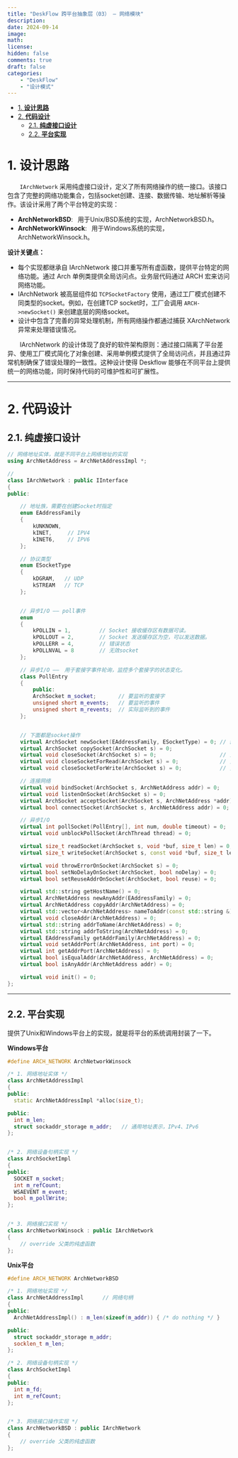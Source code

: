 ```yaml
---
title: "DeskFlow 跨平台抽象层（03） — 网络模块"
description: 
date: 2024-09-14
image: 
math: 
license: 
hidden: false
comments: true
draft: false
categories:
    - "DeskFlow"
    - "设计模式"
---
```



- [1. **设计思路**](#1-设计思路)
- [2. **代码设计**](#2-代码设计)
  - [2.1. **纯虚接口设计**](#21-纯虚接口设计)
  - [2.2. **平台实现**](#22-平台实现)


# 1. **设计思路**  

&emsp;&emsp;`IArchNetwork` 采用纯虚接口设计，定义了所有网络操作的统一接口。该接口包含了完整的网络功能集合，包括socket创建、连接、数据传输、地址解析等操作。该设计采用了两个平台特定的实现：
- **ArchNetworkBSD**: &ensp;用于Unix/BSD系统的实现，ArchNetworkBSD.h。  
- **ArchNetworkWinsock**: &ensp;用于Windows系统的实现，ArchNetworkWinsock.h。  

**设计关键点：**   
- 每个实现都继承自 IArchNetwork 接口并重写所有虚函数，提供平台特定的网络功能。通过 Arch 单例类提供全局访问点。业务层代码通过 ARCH 宏来访问网络功能。   
- IArchNetwork 被高层组件如 `TCPSocketFactory` 使用，通过工厂模式创建不同类型的socket。例如，在创建TCP socket时，工厂会调用 `ARCH->newSocket()` 来创建底层的网络socket。  
- 设计中包含了完善的异常处理机制，所有网络操作都通过捕获 XArchNetwork 异常来处理错误情况。   

&emsp;&emsp;IArchNetwork 的设计体现了良好的软件架构原则：通过接口隔离了平台差异、使用工厂模式简化了对象创建、采用单例模式提供了全局访问点，并且通过异常机制确保了错误处理的一致性。这种设计使得 Deskflow 能够在不同平台上提供统一的网络功能，同时保持代码的可维护性和可扩展性。

---

# 2. **代码设计**
## 2.1. **纯虚接口设计**
```cpp
// 网络地址实体，就是不同平台上网络地址的实现
using ArchNetAddress = ArchNetAddressImpl *; 

// 
class IArchNetwork : public IInterface
{
public:

    // 地址族，需要在创建Socket时指定
    enum EAddressFamily
    {
        kUNKNOWN,
        kINET,     // IPV4
        kINET6,    // IPV6
    };

    // 协议类型
    enum ESocketType
    {
        kDGRAM,   // UDP
        kSTREAM   // TCP
    };


    // 异步I/O —— poll事件
    enum
    {
        kPOLLIN = 1,         // Socket 接收缓存区有数据可读。
        kPOLLOUT = 2,        // Socket 发送缓存区为空，可以发送数据。
        kPOLLERR = 4,        // 错误状态
        kPOLLNVAL = 8        // 无效socket
    };

    // 异步I/O ——　用于套接字事件轮询，监控多个套接字的状态变化。
    class PollEntry
    {
        public:
        ArchSocket m_socket;       // 要监听的套接字
        unsigned short m_events;   // 要监听的事件
        unsigned short m_revents;  // 实际监听到的事件
    };


    // 下面都是socket操作
    virtual ArchSocket newSocket(EAddressFamily, ESocketType) = 0; // 创建socket
    virtual ArchSocket copySocket(ArchSocket s) = 0;               
    virtual void closeSocket(ArchSocket s) = 0;                    // 关闭sokcet
    virtual void closeSocketForRead(ArchSocket s) = 0;             // 关闭读通道
    virtual void closeSocketForWrite(ArchSocket s) = 0;            // 关闭写通道

    // 连接网络
    virtual void bindSocket(ArchSocket s, ArchNetAddress addr) = 0;           // 绑定地址，服务端
    virtual void listenOnSocket(ArchSocket s) = 0;                            // 监听客户端连接，服务端
    virtual ArchSocket acceptSocket(ArchSocket s, ArchNetAddress *addr) = 0;  // 接收客户端连接，服务端
    virtual bool connectSocket(ArchSocket s, ArchNetAddress addr) = 0;        // 向服务端发起连接，客户端

    // 异步I/O
    virtual int pollSocket(PollEntry[], int num, double timeout) = 0;         // 使用poll轮训socket
    virtual void unblockPollSocket(ArchThread thread) = 0;                    // 解除轮询阻塞 

    virtual size_t readSocket(ArchSocket s, void *buf, size_t len) = 0;        // 读socket
    virtual size_t writeSocket(ArchSocket s, const void *buf, size_t len) = 0; // 写socket

    virtual void throwErrorOnSocket(ArchSocket s) = 0;
    virtual bool setNoDelayOnSocket(ArchSocket, bool noDelay) = 0;             // 启用/禁用Nagle算法
    virtual bool setReuseAddrOnSocket(ArchSocket, bool reuse) = 0;             // 地址重用选项

    virtual std::string getHostName() = 0;
    virtual ArchNetAddress newAnyAddr(EAddressFamily) = 0;                     // 创建通配地址
    virtual ArchNetAddress copyAddr(ArchNetAddress) = 0;                  
    virtual std::vector<ArchNetAddress> nameToAddr(const std::string &) = 0;   // 域名解析
    virtual void closeAddr(ArchNetAddress) = 0;                                
    virtual std::string addrToName(ArchNetAddress) = 0;
    virtual std::string addrToString(ArchNetAddress) = 0;
    virtual EAddressFamily getAddrFamily(ArchNetAddress) = 0;
    virtual void setAddrPort(ArchNetAddress, int port) = 0;            // 设置端口
    virtual int getAddrPort(ArchNetAddress) = 0;
    virtual bool isEqualAddr(ArchNetAddress, ArchNetAddress) = 0;      // 地址比较
    virtual bool isAnyAddr(ArchNetAddress addr) = 0;

    virtual void init() = 0;
};
```
---

## 2.2. **平台实现**
提供了Unix和Windows平台上的实现，就是将平台的系统调用封装了一下。  

**Windows平台**   
```cpp
#define ARCH_NETWORK ArchNetworkWinsock

/* 1. 网络地址实体 */
class ArchNetAddressImpl
{
public:
  static ArchNetAddressImpl *alloc(size_t);

public:
  int m_len;
  struct sockaddr_storage m_addr;   // 通用地址表示，IPv4、IPv6
};


/* 2. 网络设备句柄实现 */
class ArchSocketImpl
{
public:
  SOCKET m_socket;
  int m_refCount;
  WSAEVENT m_event;
  bool m_pollWrite;
};


/* 3. 网络接口实现 */
class ArchNetworkWinsock : public IArchNetwork
{
    // override 父类的纯虚函数
};
```

**Unix平台**
```cpp
#define ARCH_NETWORK ArchNetworkBSD

/* 1. 网络地址实现 */
class ArchNetAddressImpl      // 网络句柄
{
public:
  ArchNetAddressImpl() : m_len(sizeof(m_addr)) { /* do nothing */ }

public:
  struct sockaddr_storage m_addr;
  socklen_t m_len;
};

/* 2. 网络设备句柄实现 */
class ArchSocketImpl
{
public:
  int m_fd; 
  int m_refCount;
};


/* 3. 网络接口操作实现 */
class ArchNetworkBSD : public IArchNetwork
{
    // override 父类的纯虚函数
};
```